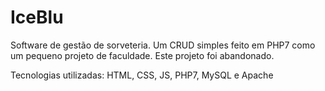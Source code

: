 # IceBlu
Software de gestão de sorveteria. Um CRUD simples feito em PHP7 como um pequeno projeto de faculdade.
Este projeto foi abandonado.


Tecnologias utilizadas: 
HTML, CSS, JS, PHP7, MySQL e Apache
